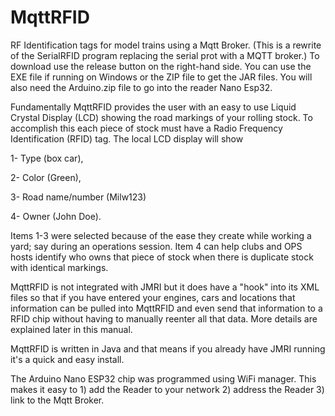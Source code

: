 # MqttRFID
RF Identification tags for model trains using a Mqtt Broker.
(This is a rewrite of the SerialRFID program replacing the serial prot with a MQTT broker.)
To download use the release button on the right-hand side. You can use the EXE file if running on Windows or the ZIP file to get the JAR files. You will also need the Arduino.zip file to go into the reader Nano Esp32.

Fundamentally MqttRFID provides the user with an easy to use Liquid Crystal Display (LCD) showing the road markings of your rolling stock. 
To accomplish this each piece of stock must have a Radio Frequency Identification (RFID) tag. The local LCD display will show 

1- Type (box car), 

2- Color (Green), 

3- Road name/number (Milw123)

4- Owner (John Doe). 

Items 1-3 were selected because of the ease they create while working a yard; say during an operations session. Item 4 can help clubs and OPS hosts identify who owns that piece of stock when there is duplicate stock with identical markings.

MqttRFID is not integrated with JMRI but it does have a "hook" into its XML files so that if you have entered your engines, cars and locations that information can be pulled into MqttRFID and even send that information to a RFID chip without having to manually reenter all that data. More details are explained later in this manual.

MqttRFID is written in Java and that means if you already have JMRI running it's a quick and easy install. 

The Arduino Nano ESP32 chip was programmed using WiFi manager. This makes it easy to 1) add the Reader to your network 2) address the Reader 3) link to the Mqtt Broker.
